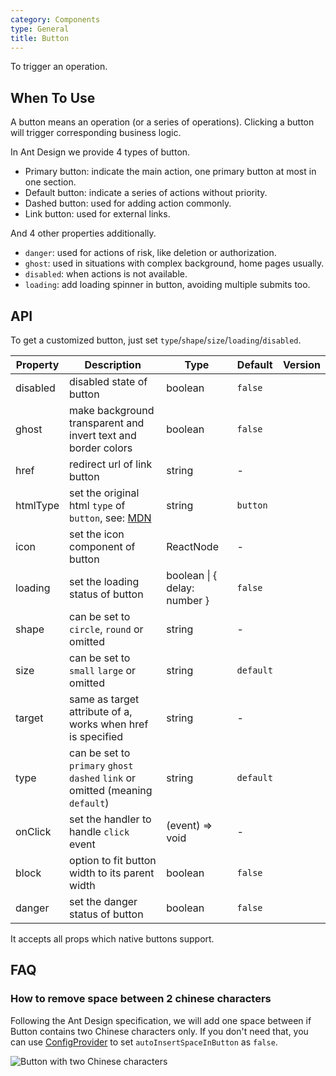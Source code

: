 ```yaml
---
category: Components
type: General
title: Button
---
```


To trigger an operation.

## When To Use

A button means an operation (or a series of operations). Clicking a button will trigger corresponding business logic.

In Ant Design we provide 4 types of button.

- Primary button: indicate the main action, one primary button at most in one section.
- Default button: indicate a series of actions without priority.
- Dashed button: used for adding action commonly.
- Link button: used for external links.

And 4 other properties additionally.

- `danger`: used for actions of risk, like deletion or authorization.
- `ghost`: used in situations with complex background, home pages usually.
- `disabled`: when actions is not available.
- `loading`: add loading spinner in button, avoiding multiple submits too.

## API

To get a customized button, just set `type`/`shape`/`size`/`loading`/`disabled`.

| Property | Description | Type | Default | Version |
| --- | --- | --- | --- | --- |
| disabled | disabled state of button | boolean | `false` |  |
| ghost | make background transparent and invert text and border colors | boolean | `false` |  |
| href | redirect url of link button | string | - |  |
| htmlType | set the original html `type` of `button`, see: [MDN](https://developer.mozilla.org/en-US/docs/Web/HTML/Element/button#attr-type) | string | `button` |  |
| icon | set the icon component of button | ReactNode | - |  |
| loading | set the loading status of button | boolean \| { delay: number } | `false` |  |
| shape | can be set to `circle`, `round` or omitted | string | - |  |
| size | can be set to `small` `large` or omitted | string | `default` |  |
| target | same as target attribute of a, works when href is specified | string | - |  |
| type | can be set to `primary` `ghost` `dashed` `link` or omitted (meaning `default`) | string | `default` |  |
| onClick | set the handler to handle `click` event | (event) => void | - |  |
| block | option to fit button width to its parent width | boolean | `false` |  |
| danger | set the danger status of button | boolean | `false` |  |

It accepts all props which native buttons support.

## FAQ

### How to remove space between 2 chinese characters

Following the Ant Design specification, we will add one space between if Button contains two Chinese characters only. If you don't need that, you can use [ConfigProvider](/components/config-provider/#API) to set `autoInsertSpaceInButton` as `false`.

<img src="http://alipay-rmsdeploy-image.cn-hangzhou.alipay.aliyun-inc.com/antfincdn/NstpRYFrCr/f29f170d-b78d-4d2b-aa71-0da6a9ead4d9.png" style="box-shadow: none" alt="Button with two Chinese characters" />

<style>
[id^=components-button-demo-] .ant-btn {
  margin-right: 8px;
  margin-bottom: 12px;
}
[id^=components-button-demo-] .ant-btn-group > .ant-btn,
[id^=components-button-demo-] .ant-btn-group > span > .ant-btn {
  margin-right: 0;
}
[data-theme="dark"] .site-button-ghost-wrapper {
  background: rgba(255, 255, 255, 0.3);
}
</style>
